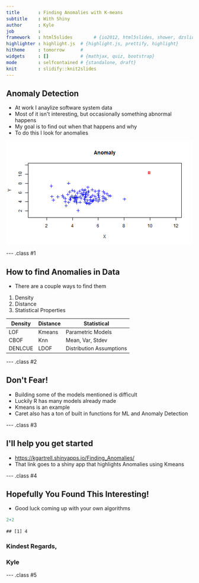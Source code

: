 ```yaml
---
title       : Finding Anomalies with K-means
subtitle    : With Shiny
author      : Kyle
job         : 
framework   : html5slides        # {io2012, html5slides, shower, dzslides, ...}
highlighter : highlight.js  # {highlight.js, prettify, highlight}
hitheme     : tomorrow      # 
widgets     : []            # {mathjax, quiz, bootstrap}
mode        : selfcontained # {standalone, draft}
knit        : slidify::knit2slides
---
```


## Anomaly Detection

- At work I anaylize software system data
- Most of it isn't interesting, but occasionally something abnormal happens
- My goal is to find out when that happens and why
- To do this I look for anomalies

<img src="figure/unnamed-chunk-1-1.png" title="plot of chunk unnamed-chunk-1" alt="plot of chunk unnamed-chunk-1" style="display: block; margin: auto;" />

--- .class #1

## How to find Anomalies in Data 
- There are a couple ways to find them
1. Density
2. Distance
3. Statistical Properties

Density  | Distance | Statistical
---------| ---------|------------
LOF      | Kmeans   | Parametric Models
CBOF     | Knn      | Mean, Var, Stdev
DENLCUE  | LDOF     | Distribution Assumptions

--- .class #2


## Don't Fear!

- Building some of the models mentioned is difficult
- Luckily R has many models already made
- Kmeans is an example
- Caret also has a ton of built in functions for ML and Anomaly Detection

--- .class #3

## I'll help you get started

- https://kgartrell.shinyapps.io/Finding_Anomalies/
- That link goes to a shiny app that highlights Anomalies using Kmeans

--- .class #4

## Hopefully You Found This Interesting!

- Good luck coming up with your own algorithms


```r
2+2
```

```
## [1] 4
```

### Kindest Regards,
### Kyle

--- .class #5

